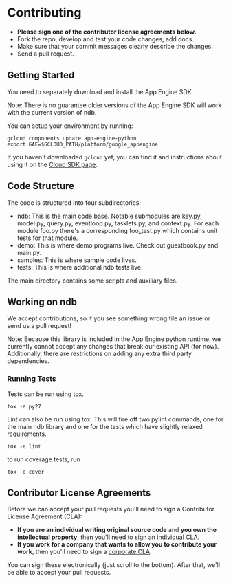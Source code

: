 # Contributing

- **Please sign one of the contributor license agreements below.**
- Fork the repo, develop and test your code changes, add docs.
- Make sure that your commit messages clearly describe the changes.
- Send a pull request.

## Getting Started

You need to separately download and install the App Engine SDK.

Note: There is no guarantee older versions of the App Engine SDK will
work with the current version of ndb.

You can setup your environment by running:

    gcloud components update app-engine-python
    export GAE=$GCLOUD_PATH/platform/google_appengine

If you haven't downloaded `gcloud` yet, you can find it and instructions
about using it on the [Cloud SDK page][1].

## Code Structure

The code is structured into four subdirectories:

- ndb: This is the main code base.  Notable submodules are
  key.py, model.py, query.py, eventloop.py, tasklets.py, and context.py.
  For each module foo.py there's a corresponding foo_test.py which
  contains unit tests for that module.
- demo: This is where demo programs live.  Check out guestbook.py and
  main.py.
- samples: This is where sample code lives.
- tests: This is where additional ndb tests live.

The main directory contains some scripts and auxiliary files.

## Working on ndb

We accept contributions, so if you see something wrong file an issue or
send us a pull request! 

Note: Because this library is included in the App Engine python runtime,
we currently cannot accept any changes that break our existing API
(for now). Additionally, there are restrictions on adding any extra
third party dependencies. 

### Running Tests

Tests can be run using tox.

    tox -e py27

Lint can also be run using tox. This will fire off two pylint commands, one
for the main ndb library and one for the tests which have slightly relaxed
requirements.

    tox -e lint

to run coverage tests, run

    tox -e cover

## Contributor License Agreements
  
  Before we can accept your pull requests you'll need to sign a Contributor
  License Agreement (CLA):

  - **If you are an individual writing original source code** and **you own the
  intellectual property**, then you'll need to sign an [individual CLA][2].
  - **If you work for a company that wants to allow you to contribute your work**,
  then you'll need to sign a [corporate CLA][3].

  You can sign these electronically (just scroll to the bottom). After that,
  we'll be able to accept your pull requests.

  [1]: https://cloud.google.com/sdk/
  [2]: https://developers.google.com/open-source/cla/individual
  [3]: https://developers.google.com/open-source/cla/corporate
